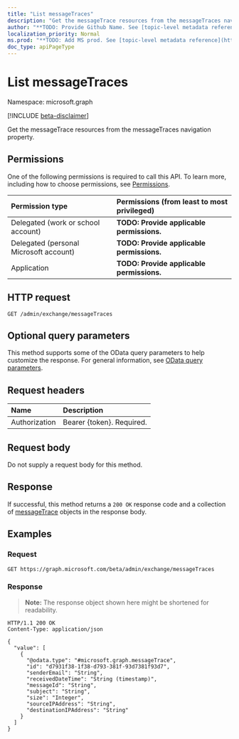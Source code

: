 ```yaml
---
title: "List messageTraces"
description: "Get the messageTrace resources from the messageTraces navigation property."
author: "**TODO: Provide Github Name. See [topic-level metadata reference](https://msgo.azurewebsites.net/add/document/guidelines/metadata.html#topic-level-metadata)**"
localization_priority: Normal
ms.prod: "**TODO: Add MS prod. See [topic-level metadata reference](https://msgo.azurewebsites.net/add/document/guidelines/metadata.html#topic-level-metadata)**"
doc_type: apiPageType
---
```


# List messageTraces
Namespace: microsoft.graph

[!INCLUDE [beta-disclaimer](../../includes/beta-disclaimer.md)]

Get the messageTrace resources from the messageTraces navigation property.

## Permissions
One of the following permissions is required to call this API. To learn more, including how to choose permissions, see [Permissions](/graph/permissions-reference).

|Permission type|Permissions (from least to most privileged)|
|:---|:---|
|Delegated (work or school account)|**TODO: Provide applicable permissions.**|
|Delegated (personal Microsoft account)|**TODO: Provide applicable permissions.**|
|Application|**TODO: Provide applicable permissions.**|

## HTTP request

<!-- {
  "blockType": "ignored"
}
-->
``` http
GET /admin/exchange/messageTraces
```

## Optional query parameters
This method supports some of the OData query parameters to help customize the response. For general information, see [OData query parameters](/graph/query-parameters).

## Request headers
|Name|Description|
|:---|:---|
|Authorization|Bearer {token}. Required.|

## Request body
Do not supply a request body for this method.

## Response

If successful, this method returns a `200 OK` response code and a collection of [messageTrace](../resources/messagetrace.md) objects in the response body.

## Examples

### Request
<!-- {
  "blockType": "request",
  "name": "list_messagetrace"
}
-->
``` http
GET https://graph.microsoft.com/beta/admin/exchange/messageTraces
```


### Response
>**Note:** The response object shown here might be shortened for readability.
<!-- {
  "blockType": "response",
  "truncated": true,
  "@odata.type": "Collection(microsoft.graph.messageTrace)"
}
-->
``` http
HTTP/1.1 200 OK
Content-Type: application/json

{
  "value": [
    {
      "@odata.type": "#microsoft.graph.messageTrace",
      "id": "d7931f38-1f38-d793-381f-93d7381f93d7",
      "senderEmail": "String",
      "receivedDateTime": "String (timestamp)",
      "messageId": "String",
      "subject": "String",
      "size": "Integer",
      "sourceIPAddress": "String",
      "destinationIPAddress": "String"
    }
  ]
}
```

